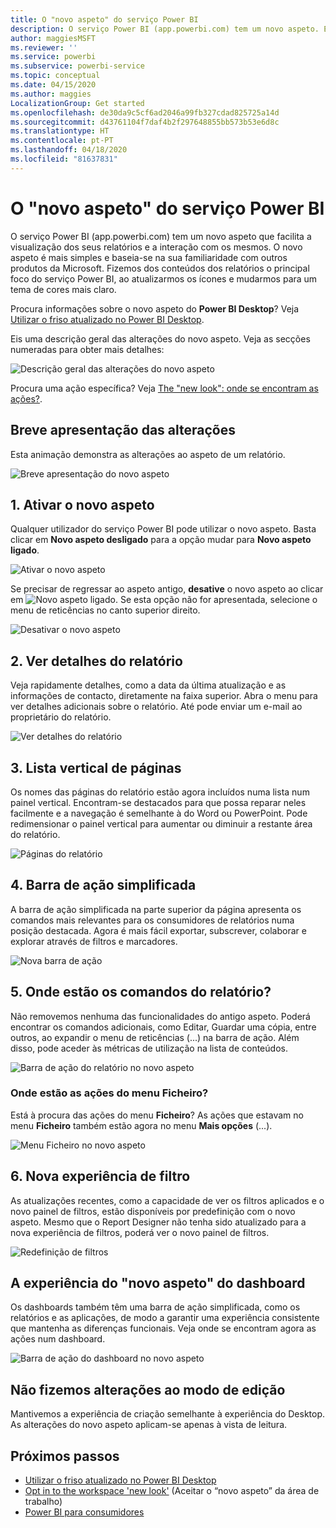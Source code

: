 ```yaml
---
title: O "novo aspeto" do serviço Power BI
description: O serviço Power BI (app.powerbi.com) tem um novo aspeto. Este artigo descreve como pode navegar em relatórios com o novo aspeto.
author: maggiesMSFT
ms.reviewer: ''
ms.service: powerbi
ms.subservice: powerbi-service
ms.topic: conceptual
ms.date: 04/15/2020
ms.author: maggies
LocalizationGroup: Get started
ms.openlocfilehash: de30da9c5cf6ad2046a99fb327cdad825725a14d
ms.sourcegitcommit: d43761104f7daf4b2f297648855bb573b53e6d8c
ms.translationtype: HT
ms.contentlocale: pt-PT
ms.lasthandoff: 04/18/2020
ms.locfileid: "81637831"
---
```

# <a name="the-new-look-of-the-power-bi-service"></a>O "novo aspeto" do serviço Power BI

O serviço Power BI (app.powerbi.com) tem um novo aspeto que facilita a visualização dos seus relatórios e a interação com os mesmos. O novo aspeto é mais simples e baseia-se na sua familiaridade com outros produtos da Microsoft. Fizemos dos conteúdos dos relatórios o principal foco do serviço Power BI, ao atualizarmos os ícones e mudarmos para um tema de cores mais claro. 

Procura informações sobre o novo aspeto do **Power BI Desktop**? Veja [Utilizar o friso atualizado no Power BI Desktop](desktop-ribbon.md).

Eis uma descrição geral das alterações do novo aspeto. Veja as secções numeradas para obter mais detalhes:

![Descrição geral das alterações do novo aspeto](media/service-new-look/power-bi-new-look-changes.png)

Procura uma ação específica? Veja [The "new look": onde se encontram as ações?](service-new-look-where-actions.md).

## <a name="quick-tour-of-the-changes"></a>Breve apresentação das alterações

Esta animação demonstra as alterações ao aspeto de um relatório.

![Breve apresentação do novo aspeto](media/service-new-look/power-bi-new-look-quick-tour.gif)

## <a name="1-opt-in-to-the-new-look"></a>1. Ativar o novo aspeto

Qualquer utilizador do serviço Power BI pode utilizar o novo aspeto. Basta clicar em **Novo aspeto desligado** para a opção mudar para **Novo aspeto ligado**.

![Ativar o novo aspeto](media/service-new-look/power-bi-new-look-off.png)

Se precisar de regressar ao aspeto antigo, **desative** o novo aspeto ao clicar em ![Novo aspeto ligado](media/service-new-look/power-bi-new-look-toggle-on.png). Se esta opção não for apresentada, selecione o menu de reticências no canto superior direito.

![Desativar o novo aspeto](media/service-new-look/power-bi-new-look-on.png)

## <a name="2-view-report-details"></a>2. Ver detalhes do relatório 

Veja rapidamente detalhes, como a data da última atualização e as informações de contacto, diretamente na faixa superior.  Abra o menu para ver detalhes adicionais sobre o relatório. Até pode enviar um e-mail ao proprietário do relatório.

![Ver detalhes do relatório](media/service-new-look/power-bi-new-look-metadata.png)

## <a name="3-vertical-list-of-pages"></a>3. Lista vertical de páginas 
Os nomes das páginas do relatório estão agora incluídos numa lista num painel vertical. Encontram-se destacados para que possa reparar neles facilmente e a navegação é semelhante à do Word ou PowerPoint. Pode redimensionar o painel vertical para aumentar ou diminuir a restante área do relatório.

![Páginas do relatório](media/service-new-look/power-bi-new-look-report-pages.png)

## <a name="4-simplified-action-bar"></a>4. Barra de ação simplificada 

A barra de ação simplificada na parte superior da página apresenta os comandos mais relevantes para os consumidores de relatórios numa posição destacada. Agora é mais fácil exportar, subscrever, colaborar e explorar através de filtros e marcadores.

![Nova barra de ação](media/service-new-look/power-bi-new-look-action-bar.png)

## <a name="5-where-are-the-report-commands"></a>5. Onde estão os comandos do relatório?

Não removemos nenhuma das funcionalidades do antigo aspeto. Poderá encontrar os comandos adicionais, como Editar, Guardar uma cópia, entre outros, ao expandir o menu de reticências (...) na barra de ação. Além disso, pode aceder às métricas de utilização na lista de conteúdos.

![Barra de ação do relatório no novo aspeto](media/service-new-look/power-bi-report-action-bar-new-look.gif)

### <a name="where-are-file-menu-actions"></a>Onde estão as ações do menu Ficheiro?

Está à procura das ações do menu **Ficheiro**? As ações que estavam no menu **Ficheiro** também estão agora no menu **Mais opções** (...). 

![Menu Ficheiro no novo aspeto](media/service-new-look/power-bi-file-menu-new-look.gif)

## <a name="6-new-filter-experience"></a>6. Nova experiência de filtro

As atualizações recentes, como a capacidade de ver os filtros aplicados e o novo painel de filtros, estão disponíveis por predefinição com o novo aspeto. Mesmo que o Report Designer não tenha sido atualizado para a nova experiência de filtros, poderá ver o novo painel de filtros.

![Redefinição de filtros](media/service-new-look/power-bi-new-look-filters.png)

## <a name="dashboard-new-look-experience"></a>A experiência do "novo aspeto" do dashboard 

Os dashboards também têm uma barra de ação simplificada, como os relatórios e as aplicações, de modo a garantir uma experiência consistente que mantenha as diferenças funcionais. Veja onde se encontram agora as ações num dashboard.
 
![Barra de ação do dashboard no novo aspeto](media/service-new-look/power-bi-dashboard-action-bar-new-look.gif)

## <a name="no-changes-to-edit-mode"></a>Não fizemos alterações ao modo de edição 

Mantivemos a experiência de criação semelhante à experiência do Desktop. As alterações do novo aspeto aplicam-se apenas à vista de leitura.

## <a name="next-steps"></a>Próximos passos

- [Utilizar o friso atualizado no Power BI Desktop](desktop-ribbon.md)
- [Opt in to the workspace 'new look'](collaborate-share/service-workspaces-new-look.md) (Aceitar o “novo aspeto” da área de trabalho)
- [Power BI para consumidores](consumer/end-user-consumer.md)
